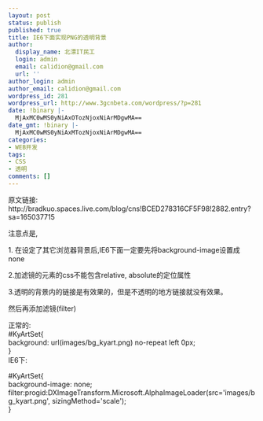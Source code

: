 ```yaml
---
layout: post
status: publish
published: true
title: IE6下面实现PNG的透明背景
author:
  display_name: 北漂IT民工
  login: admin
  email: calidion@gmail.com
  url: ''
author_login: admin
author_email: calidion@gmail.com
wordpress_id: 281
wordpress_url: http://www.3gcnbeta.com/wordpress/?p=281
date: !binary |-
  MjAxMC0wMS0yNiAxOTozNjoxNiArMDgwMA==
date_gmt: !binary |-
  MjAxMC0wMS0yNiAxMTozNjoxNiArMDgwMA==
categories:
- WEB开发
tags:
- CSS
- 透明
comments: []
---
```

<p>原文链接:<br />
http://bradkuo.spaces.live.com/blog/cns!BCED278316CF5F98!2882.entry?sa=165037715</p>
<p>注意点是,</p>
<p>1. 在设定了其它浏览器背景后,IE6下面一定要先将background-image设置成none</p>
<p>2.加滤镜的元素的css不能包含relative, absolute的定位属性</p>
<p>3.透明的背景内的链接是有效果的，但是不透明的地方链接就没有效果。</p>
<p>然后再添加滤镜(filter)</p>
<p>正常的:<br />
#KyArtSet{<br />
background: url(images/bg_kyart.png) no-repeat left 0px;<br />
}<br />
IE6下:</p>
<p>#KyArtSet{<br />
background-image: none;<br />
filter:progid:DXImageTransform.Microsoft.AlphaImageLoader(src='images/bg_kyart.png', sizingMethod='scale');<br />
}</p>
